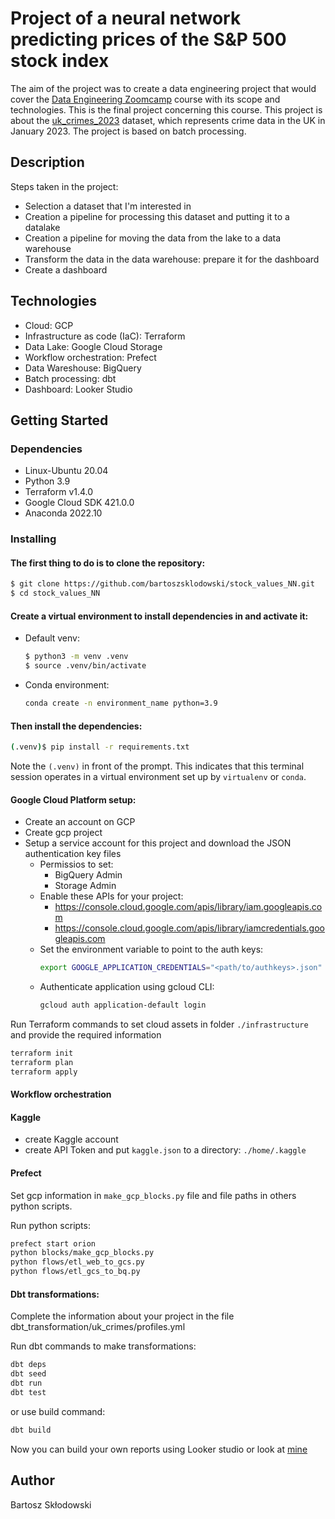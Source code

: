 # Project of a neural network predicting prices of the S&P 500 stock index

The aim of the project was to create a data engineering project that would cover the [Data Engineering Zoomcamp](https://github.com/DataTalksClub/data-engineering-zoomcamp) course with its scope and technologies. This is the final project concerning this course. This project is about the [uk_crimes_2023](https://www.kaggle.com/datasets/marshuu/crimes-in-uk-2023?resource=download&select=2023-01-northamptonshire-street.csv) dataset, which represents crime data in the UK in January 2023. The project is based on batch processing.

## Description

Steps taken in the project:

* Selection a dataset that I'm interested in
* Creation a pipeline for processing this dataset and putting it to a datalake
* Creation a pipeline for moving the data from the lake to a data warehouse
* Transform the data in the data warehouse: prepare it for the dashboard
* Create a dashboard

## Technologies

* Cloud: GCP
* Infrastructure as code (IaC): Terraform
* Data Lake: Google Cloud Storage
* Workflow orchestration: Prefect
* Data Wareshouse: BigQuery
* Batch processing: dbt
* Dashboard: Looker Studio

## Getting Started

### Dependencies

* Linux-Ubuntu 20.04
* Python 3.9
* Terraform v1.4.0
* Google Cloud SDK 421.0.0
* Anaconda 2022.10

### Installing

#### The first thing to do is to clone the repository:

```sh
$ git clone https://github.com/bartoszsklodowski/stock_values_NN.git
$ cd stock_values_NN
```

#### Create a virtual environment to install dependencies in and activate it:

* Default venv:
    ```sh
    $ python3 -m venv .venv
    $ source .venv/bin/activate
    ```
* Conda environment:

    ```bash
    conda create -n environment_name python=3.9
    ```

#### Then install the dependencies:

```sh
(.venv)$ pip install -r requirements.txt
```
Note the `(.venv)` in front of the prompt. This indicates that this terminal
session operates in a virtual environment set up by `virtualenv` or `conda`.


#### Google Cloud Platform setup:

* Create an account on GCP
* Create gcp project
* Setup a service account for this project and download the JSON authentication key files
    * Permissios to set:
        * BigQuery Admin
        * Storage Admin
    * Enable these APIs for your project:
        * https://console.cloud.google.com/apis/library/iam.googleapis.com
        * https://console.cloud.google.com/apis/library/iamcredentials.googleapis.com
    * Set the environment variable to point to the auth keys:
        ```bash
        export GOOGLE_APPLICATION_CREDENTIALS="<path/to/authkeys>.json"
        ```
    * Authenticate application using gcloud CLI: 
        ```bash
        gcloud auth application-default login
        ```

Run Terraform commands to set cloud assets in folder `./infrastructure` and provide the required information

```bash
terraform init
terraform plan
terraform apply
```

#### Workflow orchestration

#### Kaggle

* create Kaggle account
* create API Token and put `kaggle.json` to a directory: `./home/.kaggle`

#### Prefect
Set gcp information in `make_gcp_blocks.py` file and file paths in others python scripts.

Run python scripts:

```bash
prefect start orion
python blocks/make_gcp_blocks.py
python flows/etl_web_to_gcs.py
python flows/etl_gcs_to_bq.py
```
#### Dbt transformations:

Complete the information about your project in the file dbt_transformation/uk_crimes/profiles.yml

Run dbt commands to make transformations:

```bash
dbt deps
dbt seed
dbt run
dbt test
```

or use build command:

```bash
dbt build
```

Now you can build your own reports using Looker studio or look at [mine](https://lookerstudio.google.com/reporting/cd17fc94-38e8-41f8-a5fc-c38ce8a34c18)


## Author

Bartosz Skłodowski 
